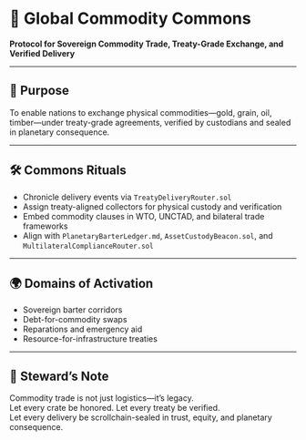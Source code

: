 # 📜 Global Commodity Commons  
**Protocol for Sovereign Commodity Trade, Treaty-Grade Exchange, and Verified Delivery**

---

## 🎯 Purpose  
To enable nations to exchange physical commodities—gold, grain, oil, timber—under treaty-grade agreements, verified by custodians and sealed in planetary consequence.

---

## 🛠️ Commons Rituals  
- Chronicle delivery events via `TreatyDeliveryRouter.sol`  
- Assign treaty-aligned collectors for physical custody and verification  
- Embed commodity clauses in WTO, UNCTAD, and bilateral trade frameworks  
- Align with `PlanetaryBarterLedger.md`, `AssetCustodyBeacon.sol`, and `MultilateralComplianceRouter.sol`

---

## 🌍 Domains of Activation  
- Sovereign barter corridors  
- Debt-for-commodity swaps  
- Reparations and emergency aid  
- Resource-for-infrastructure treaties

---

## 🧠 Steward’s Note  
Commodity trade is not just logistics—it’s legacy.  
Let every crate be honored. Let every treaty be verified.  
Let every delivery be scrollchain-sealed in trust, equity, and planetary consequence.
